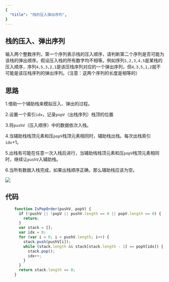 ```yaml
---
{
  "title": "栈的压入弹出序列",
}
---
```



## 栈的压入、弹出序列
输入两个整数序列，第一个序列表示栈的压入顺序，请判断第二个序列是否可能为该栈的弹出顺序。假设压入栈的所有数字均不相等。例如序列`1,2,3,4,5`是某栈的压入顺序，序列`4,5,3,2,1`是该压栈序列对应的一个弹出序列，但`4,3,5,1,2`就不可能是该压栈序列的弹出序列。（注意：这两个序列的长度是相等的）

## 思路

1.借助一个辅助栈来模拟压入、弹出的过程。

2.设置一个索引`idx`，记录`popV`（出栈序列）栈顶的位置

3.将`pushV`（压入顺序）中的数据依次入栈。

4.当辅助栈栈顶元素和压`popV`栈顶元素相同时，辅助栈出栈。每次出栈索引`idx`+1。

5.出栈有可能在任意一次入栈后进行，当辅助栈栈顶元素和压`popV`栈顶元素相同时，继续让`pushV`入辅助栈。

6.当所有数据入栈完成，如果出栈顺序正确，那么辅助栈应该为空。


![](https://upload-images.jianshu.io/upload_images/3061147-15393260e9dc4d7b.png?imageMogr2/auto-orient/strip%7CimageView2/2/w/1240)

## 代码

```js
    function IsPopOrder(pushV, popV) {
      if (!pushV || !popV || pushV.length == 0 || popV.length == 0) {
        return;
      }
      var stack = [];
      var idx = 0;
      for (var i = 0; i < pushV.length; i++) {
        stack.push(pushV[i]);
        while (stack.length && stack[stack.length - 1] == popV[idx]) {
          stack.pop();
          idx++;
        }
      }
      return stack.length == 0;
    }

```